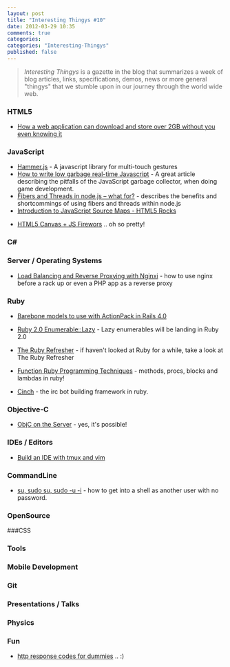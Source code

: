 ```yaml
---
layout: post
title: "Interesting Thingys #10"
date: 2012-03-29 10:35
comments: true
categories: 
categories: "Interesting-Thingys"
published: false
---
```

> _Interesting Thingys_ is a gazette in the blog that summarizes a week of blog articles, links, specifications, demos, news or more general "thingys" that we stumble upon in our journey through the world wide web.

### HTML5
- [How a web application can download and store over 2GB without you even knowing it](http://jclaes.blogspot.com/2012/03/how-web-application-can-download-and.html)

### JavaScript
- [Hammer.js](http://eightmedia.github.com/hammer.js/) - A javascript library for multi-touch gestures
- [How to write low garbage real-time Javascript](http://www.scirra.com/blog/76/how-to-write-low-garbage-real-time-javascript) - A great article describing the pitfalls of the JavaScript garbage collector, when doing game development.
- [Fibers and Threads in node.js – what for?](http://bjouhier.wordpress.com/2012/03/11/fibers-and-threads-in-node-js-what-for/) - describes the benefits and shortcommings of using fibers and threads within node.js
- [Introduction to JavaScript Source Maps - HTML5 Rocks](http://www.html5rocks.com/en/tutorials/developertools/sourcemaps/)
<!-- more -->
- [HTML5 Canvas + JS Firewors](http://jackrugile.com/lab/fireworks-v1/) .. oh so pretty!
### C#


### Server / Operating Systems
- [Load Balancing and Reverse Proxying with Nginxi](http://spin.atomicobject.com/2012/02/28/load-balancing-and-reverse-proxying-with-nginx/) - how to use nginx before a rack up or even a PHP app as a reverse proxy



### Ruby
- [Barebone models to use with ActionPack in Rails 4.0](http://blog.plataformatec.com.br/2012/03/barebone-models-to-use-with-actionpack-in-rails-4-0/)
- [Ruby 2.0 Enumerable::Lazy](http://blog.railsware.com/2012/03/13/ruby-2-0-enumerablelazy/) - Lazy enumerables will be landing in Ruby 2.0
- [The Ruby Refresher](http://0xfe.muthanna.com/rubyrefresher/) - if haven't looked at Ruby for a while, take a look at The Ruby Refresher
- [Function Ruby Programming Techniques](http://rubysource.com/functional-programming-techniques-with-ruby-part-ii/) - methods, procs, blocks and lambdas in ruby!

- [Cinch](https://github.com/cinchrb/cinch) - the irc bot building framework in ruby.

### Objective-C
- [ObjC on the Server](http://blog.securemacprogramming.com/2012/03/using-objective-c-on-the-server/) - yes, it's possible!

### IDEs / Editors
- [Build an IDE with tmux and vim](ttp://alexyoung.org/2011/12/19/build-an-ide-with-tmux-and-vim/)

### CommandLine
- [su, sudo su, sudo -u -i](http://johnkpaul.tumblr.com/post/19841381351/su-vs-sudo-su-vs-sudo-u-i) - how to get into a shell as another user with no password.


### OpenSource


###CSS


### Tools


### Mobile Development


### Git


### Presentations / Talks
 

### Physics

### Fun
- [http response codes for dummies](http://twitter.com/#!/_tarun/status/184513954524037122) .. :)